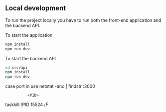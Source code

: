 ## Local development

To run the project locally you have to run both the front-end application and the backend API.

To start the application

```bash
npm install
npm run dev
```

To start the backend API

```bash
cd src/api
npm install
npm run dev
```

case port in use
netstat -ano | findstr :3000

              <PID>
taskkill /PID 15524 /F
